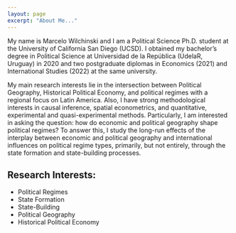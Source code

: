 ```yaml
---
layout: page
excerpt: "About Me..."
---
```


My name is Marcelo Wilchinski and I am a Political Science Ph.D. student at the University of California San Diego (UCSD). I obtained my bachelor’s degree in Political Science at Universidad de la República (UdelaR, Uruguay) in 2020 and two postgraduate diplomas in Economics (2021) and International Studies (2022) at the same university. 

My main research interests lie in the intersection between Political Geography, Historical Political Economy, and political regimes with a regional focus on Latin America. Also, I have strong methodological interests in causal inference, spatial econometrics, and quantitative, experimental and quasi-experimental methods. Particularly, I am interested in asking the question: how do economic and political geography shape political regimes? To answer this, I study the long-run effects of the interplay between economic and political geography and international influences on political regime types, primarily, but not entirely, through the state formation and state-building processes.

## Research Interests:                   

- Political Regimes
- State Formation
- State-Building
- Political Geography
- Historical Political Economy
